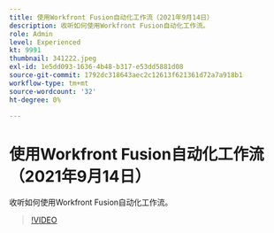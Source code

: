 ```yaml
---
title: 使用Workfront Fusion自动化工作流（2021年9月14日）
description: 收听如何使用Workfront Fusion自动化工作流。
role: Admin
level: Experienced
kt: 9991
thumbnail: 341222.jpeg
exl-id: 1e5dd093-1636-4b48-b317-e53dd5881d08
source-git-commit: 1792dc318643aec2c12613f621361d72a7a918b1
workflow-type: tm+mt
source-wordcount: '32'
ht-degree: 0%

---
```


# 使用Workfront Fusion自动化工作流（2021年9月14日）

收听如何使用Workfront Fusion自动化工作流。

>[!VIDEO](https://video.tv.adobe.com/v/341222/?quality=12&learn=on)

